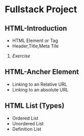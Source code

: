 # Fullstack Project

## HTML-Introduction
* HTML Element or Tag
* Header,Title,Meta Tile
1. *Exercise*

## HTML-Ancher Element
* Linking to an Relative URL
* Linking to an absolute URL

## HTML List (Types)
* Ordered List
* Unordered List
* Definition List